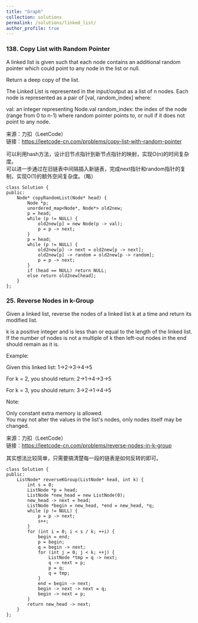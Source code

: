 ```yaml
---
title: "Graph"
collection: solutions
permalink: /solutions/linked_list/
author_profile: true
---
```


### 138. Copy List with Random Pointer

A linked list is given such that each node contains an additional random pointer which could point to any node in the list or null.

Return a deep copy of the list.

The Linked List is represented in the input/output as a list of n nodes. Each node is represented as a pair of [val, random_index] where:

val: an integer representing Node.val
random_index: the index of the node (range from 0 to n-1) where random pointer points to, or null if it does not point to any node.


来源：力扣（LeetCode）  
链接：https://leetcode-cn.com/problems/copy-list-with-random-pointer  

可以利用hash方法，设计旧节点指针到新节点指针的映射，实现O(n)的时间复杂度。  
可以进一步通过在旧链表中间隔插入新链表，完成next指针和random指针的复制，实现O(1)的额外空间复杂度。（略）

```
class Solution {
public:
    Node* copyRandomList(Node* head) {
        Node *p;
        unordered_map<Node*, Node*> old2new;
        p = head;
        while (p != NULL) {
            old2new[p] = new Node(p -> val);
            p = p -> next;
        }
        p = head;
        while (p != NULL) {
            old2new[p] -> next = old2new[p -> next];
            old2new[p] -> random = old2new[p -> random];
            p = p -> next; 
        }
        if (head == NULL) return NULL;
        else return old2new[head];
    }
};
```

### 25. Reverse Nodes in k-Group

Given a linked list, reverse the nodes of a linked list k at a time and return its modified list.

k is a positive integer and is less than or equal to the length of the linked list. If the number of nodes is not a multiple of k then left-out nodes in the end should remain as it is.

Example:

Given this linked list: 1->2->3->4->5

For k = 2, you should return: 2->1->4->3->5

For k = 3, you should return: 3->2->1->4->5

Note:

Only constant extra memory is allowed.  
You may not alter the values in the list's nodes, only nodes itself may be changed.


来源：力扣（LeetCode）  
链接：https://leetcode-cn.com/problems/reverse-nodes-in-k-group

其实想法比较简单，只需要搞清楚每一段的链表是如何反转的即可。

```
class Solution {
public:
    ListNode* reverseKGroup(ListNode* head, int k) {
        int s = 0;
        ListNode *p = head;
        ListNode *new_head = new ListNode(0);
        new_head -> next = head;
        ListNode *begin = new_head, *end = new_head, *q;
        while (p != NULL) {
            p = p -> next;
            s++;
        }
        for (int i = 0; i < s / k; ++i) {
            begin = end;
            p = begin;
            q = begin -> next;
            for (int j = 0; j < k; ++j) {
                ListNode *tmp = q -> next;
                q -> next = p;
                p = q;
                q = tmp;
            }
            end = begin -> next;
            begin -> next -> next = q;
            begin -> next = p;
        }
        return new_head -> next;
    }
};
```